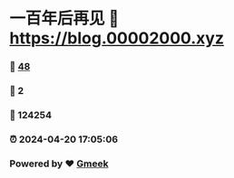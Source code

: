 # 一百年后再见 :link: https://blog.00002000.xyz 
### :page_facing_up: [48](https://blog.00002000.xyz/tag.html) 
### :speech_balloon: 2 
### :hibiscus: 124254 
### :alarm_clock: 2024-04-20 17:05:06 
### Powered by :heart: [Gmeek](https://github.com/Meekdai/Gmeek)
